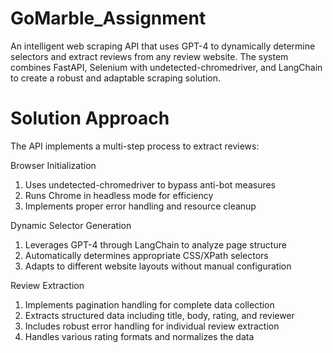# GoMarble_Assignment

An intelligent web scraping API that uses GPT-4 to dynamically determine selectors and extract reviews from any review website. The system combines FastAPI, Selenium with undetected-chromedriver, and LangChain to create a robust and adaptable scraping solution.

# Solution Approach

The API implements a multi-step process to extract reviews:

Browser Initialization

1) Uses undetected-chromedriver to bypass anti-bot measures
2) Runs Chrome in headless mode for efficiency
3) Implements proper error handling and resource cleanup


Dynamic Selector Generation

1) Leverages GPT-4 through LangChain to analyze page structure
2) Automatically determines appropriate CSS/XPath selectors
3) Adapts to different website layouts without manual configuration


Review Extraction

1) Implements pagination handling for complete data collection
2) Extracts structured data including title, body, rating, and reviewer
3) Includes robust error handling for individual review extraction
4) Handles various rating formats and normalizes the data
